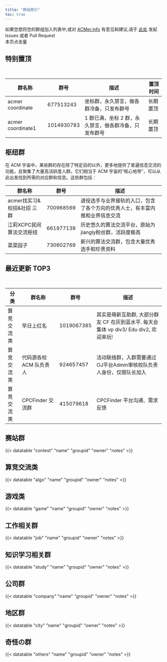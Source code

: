 ```yaml
---
title: "群组索引"
toc: true
---
```

如果您想将您的群组加入列表中,或对 [ACMer.info](https://acmer.info/) 有意见和建议,请于 [此处](https://github.com/acmerindex/acmer-info) 发起 Issues 或者 Pull Request
<br/>
<span> 本页点击量<span id="busuanzi_value_page_pv">
<br/>

## 特别置顶

<br/>

| 群名称           | 群号      | 描述                                     | 置顶时间 |
| ---------------- | --------- | ---------------------------------------- | -------- |
| acmer coordinate | 677513243 | 坐标群，永久禁言，做各群冷备，只发布群号 | 长期置顶 |
| acmer coordinate1 | 1014930783 | 1 群已满，坐标 2 群，永久禁言，做各群冷备，只发布群号 | 长期置顶 |

## 枢纽群

在 ACM 宇宙中，某些群的存在除了特定目的以外，更多地提供了普遍信息交流的功能，且聚集了大量高活跃度人群。它们相当于 ACM 宇宙的“核心地带”，可以从此出发找到所需的对应群和信息。这些群包括：
<br/>

| 群名称                     | 群号      | 描述                                                                         |
| -------------------------- | --------- | ---------------------------------------------------------------------------- |
| acmer找实习&校招&社招 三群 | 700968569 | 退役选手与业界接轨的入口，包含了各个方向的优秀人士，有丰富内推和业界信息交流 |
| 江莉XCPC民间算法交流枢纽   | 661977139 | 历史悠久的算法交流平台，原始为jiangly粉丝群，活跃度极高                      |
| 菜菜园子                   | 730602769 | 新兴的算法交流群，包含大量优秀选手和珍贵资料                                 |

## 最近更新 TOP3

<br/>

| 分类       | 群名称                  | 群号       | 描述                                                                                  |
| ---------- | ----------------------- | ---------- | ------------------------------------------------------------------------------------- |
| 算竞交流类 | 早日上红名              | 1019067385 | 其实是萌新互助群, 大部分群友 CF 在灰到蓝水平. 每天会集体 vp div3/ Edu div2, 欢迎来玩! |
| 算竞交流类 | 代码源各校 ACM 队负责人 | 924657457  | 活动联络群，入群需要通过OJ平台Admin审核校队负责人身份，仅限队长加入                   |
| 算竞交流类 | CPCFinder 交流群        | 415079618  | CPCFinder 平台沟通、需求反馈                                                          |

## 赛站群

{{< datatable "contest" "name" "groupid" "owner" "notes" >}}

## 算竞交流类

{{< datatable "algo" "name" "groupid" "owner" "notes" >}}

## 游戏类

{{< datatable "game" "name" "groupid" "owner" "notes" >}}

## 工作相关群

{{< datatable "job" "name" "groupid" "owner" "notes" >}}

## 知识学习相关群

{{< datatable "study" "name" "groupid" "owner" "notes" >}}

## 公司群

{{< datatable "company" "name" "groupid" "owner" "notes" >}}

## 地区群

{{< datatable "city" "name" "groupid" "owner" "notes" >}}

## 奇怪の群

{{< datatable "others" "name" "groupid" "owner" "notes" >}}
